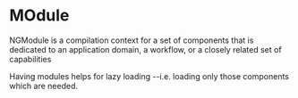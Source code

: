 # MOdule

NGModule is a compilation context for a set of components that is dedicated to an application domain, a workflow, or a closely related set of capabilities


Having modules helps for lazy loading --i.e. loading only those components which are needed.
